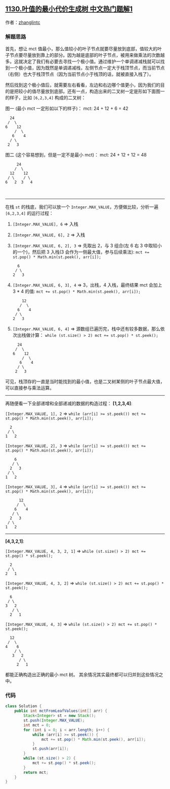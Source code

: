 ## [1130.叶值的最小代价生成树 中文热门题解1](https://leetcode.cn/problems/minimum-cost-tree-from-leaf-values/solutions/100000/wei-shi-yao-dan-diao-di-jian-zhan-de-suan-fa-ke-xi)

作者：[zhanglintc](https://leetcode.cn/u/zhanglintc)
### 解题思路
首先，想让 mct 值最小，那么值较小的叶子节点就要尽量放到底部，值较大的叶子节点要尽量放到靠上的部分。因为越是底部的叶子节点，被用来做乘法的次数越多。这就决定了我们有必要去寻找一个极小值。通过维护一个单调递减栈就可以找到一个极小值，因为既然是单调递减栈，左侧节点一定大于栈顶节点，而当前节点（右侧）也大于栈顶节点（因为当前节点小于栈顶的话，就被直接入栈了）。

然后找到这个极小值后，就需要左右看看，左边和右边哪个值更小，因为我们的目的是把较小的值尽量放到底部。还有一点，构造出来的二叉树一定是形如下面图一的样子，比如 `[6,2,3,4]` 构成的二叉树：

图一 (最小 mct 一定形如以下的样子)：
mct: 24 + 12 + 6 = 42
```
  24
 /  \
6    12
    /  \
   6    4
  / \
 2   3
```

图二 (这个容易想到，但是一定不是最小 mct)：
mct: 24 + 12 + 12 = 48
```
     24
    /  \
  12    12
 / \    / \
6   2  3   4
```

<br>

-----

在栈 `st` 的栈底，我们可以放一个 `Integer.MAX_VALUE`，方便做比较，分析一遍 `[6,2,3,4]` 的运行过程：
1. `[Integer.MAX_VALUE], 6` => 入栈
2. `[Integer.MAX_VALUE, 6], 2` => 入栈
3. `[Integer.MAX_VALUE, 6, 2], 3` => 先取出 2，与 3 组合(左 6 右 3 中取较小的一个)，然后把 3 入栈(3 会作为一侧最大值，参与后续乘法):
    `mct += st.pop() * Math.min(st.peek(), arr[i]);`

    ```
      6
     / \
    2   3
    ```

4. `[Integer.MAX_VALUE, 6, 3], 4` => 3，出栈，4 入栈，最终结果 mct 会加上 3 * 4 的值:
    `mct += st.pop() * Math.min(st.peek(), arr[i]);`
    ```
        12
       /  \
      6    4
     / \
    2   3
    ```

5. `[Integer.MAX_VALUE, 6, 4]` => 源数组已遍历完，栈中还有较多数据，那么依次出栈做计算：
`while (st.size() > 2) mct += st.pop() * st.peek();`
    ```
      24
     /  \
    6    12
        /  \
       6    4
      / \
     2   3
    ```
    
可见，栈顶存的一直是当时能找到的最小值，也是二叉树某侧的叶子节点最大值，可以直接参与乘法运算。

-----

再随便看一下全部递增和全部递减的数据的构造过程：
**[1,2,3,4]**:

`[Integer.MAX_VALUE, 1], 2` =>
`while (arr[i] >= st.peek()) mct += st.pop() * Math.min(st.peek(), arr[i]);`
```
  2
 / \
1   2
```

`[Integer.MAX_VALUE, 2], 3` =>
`while (arr[i] >= st.peek()) mct += st.pop() * Math.min(st.peek(), arr[i]);`
```
    6
   / \
  2   3
 / \
1   2
```

`[Integer.MAX_VALUE, 3], 4` =>
`while (arr[i] >= st.peek()) mct += st.pop() * Math.min(st.peek(), arr[i]);`
```
      12
     /  \
    6    4
   / \
  2   3
 / \
1   2
```

-----

**[4,3,2,1]**:

`[Integer.MAX_VALUE, 4, 3, 2, 1]` =>
`while (st.size() > 2) mct += st.pop() * st.peek();`
```
  2
 / \
2   1
```

`[Integer.MAX_VALUE, 4, 3, 2]` =>
`while (st.size() > 2) mct += st.pop() * st.peek();`
```
  6
 / \
3   2
   / \
  2   1
```

`[Integer.MAX_VALUE, 4, 3]` =>
`while (st.size() > 2) mct += st.pop() * st.peek();`
```
  12
 /  \
4    6
    / \
   3   2
      / \
     2   1
```
 
都能正确构造出正确的最小 mct 树。
其余情况其实最终都可以归并到这些情况之中。

### 代码

```java
class Solution {
    public int mctFromLeafValues(int[] arr) {
        Stack<Integer> st = new Stack();
        st.push(Integer.MAX_VALUE);
        int mct = 0;
        for (int i = 0; i < arr.length; i++) {
            while (arr[i] >= st.peek()) {
                mct += st.pop() * Math.min(st.peek(), arr[i]);
            }
            st.push(arr[i]);
        }
        while (st.size() > 2) {
            mct += st.pop() * st.peek();
        }
        return mct;
    }
}
```